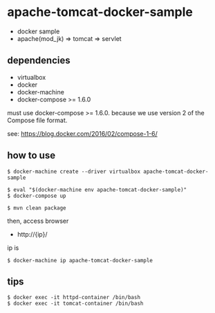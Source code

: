 # apache-tomcat-docker-sample

- docker sample 
- apache(mod_jk) => tomcat => servlet

## dependencies

- virtualbox
- docker
- docker-machine
- docker-compose >= 1.6.0

must use docker-compose >= 1.6.0. because we use version 2 of the Compose file format.

see: https://blog.docker.com/2016/02/compose-1-6/

## how to use

```
$ docker-machine create --driver virtualbox apache-tomcat-docker-sample
```

```
$ eval "$(docker-machine env apache-tomcat-docker-sample)"
$ docker-compose up
```

```
$ mvn clean package
```

then, access browser

- http://{ip}/

ip is

```
$ docker-machine ip apache-tomcat-docker-sample
```

## tips

```
$ docker exec -it httpd-container /bin/bash
$ docker exec -it tomcat-container /bin/bash
```

